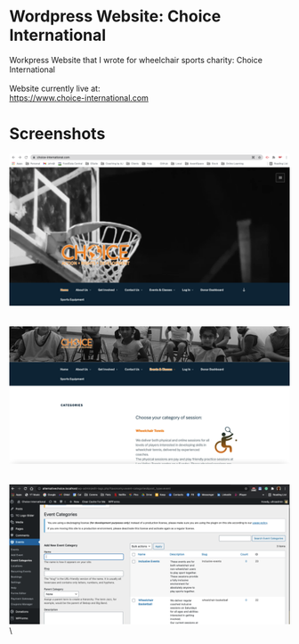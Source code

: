 # Wordpress Website: Choice International
Workpress Website that I wrote for wheelchair sports charity: Choice International\
\
Website currently live at:\
https://www.choice-international.com

# Screenshots
<img src="https://github.com/up-n-running/Wordpress-Website-Choice-International/blob/master/screenshots/Picture1Homepage.png">\
\
\
<img src="https://github.com/up-n-running/Wordpress-Website-Choice-International/blob/master/screenshots/Picture2Categories.png">\
\
\
<img src="https://github.com/up-n-running/Wordpress-Website-Choice-International/blob/master/screenshots/Picture3AdminConsole.png">\
